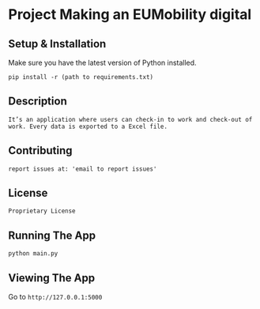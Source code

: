 # Project Making an EUMobility digital

## Setup & Installation

Make sure you have the latest version of Python installed.

```
pip install -r (path to requirements.txt)
```

## Description

```
It’s an application where users can check-in to work and check-out of work. Every data is exported to a Excel file.
```

## Contributing

```
report issues at: 'email to report issues'
```

## License

```
Proprietary License
```

## Running The App

```
python main.py
```

## Viewing The App

Go to `http://127.0.0.1:5000`
